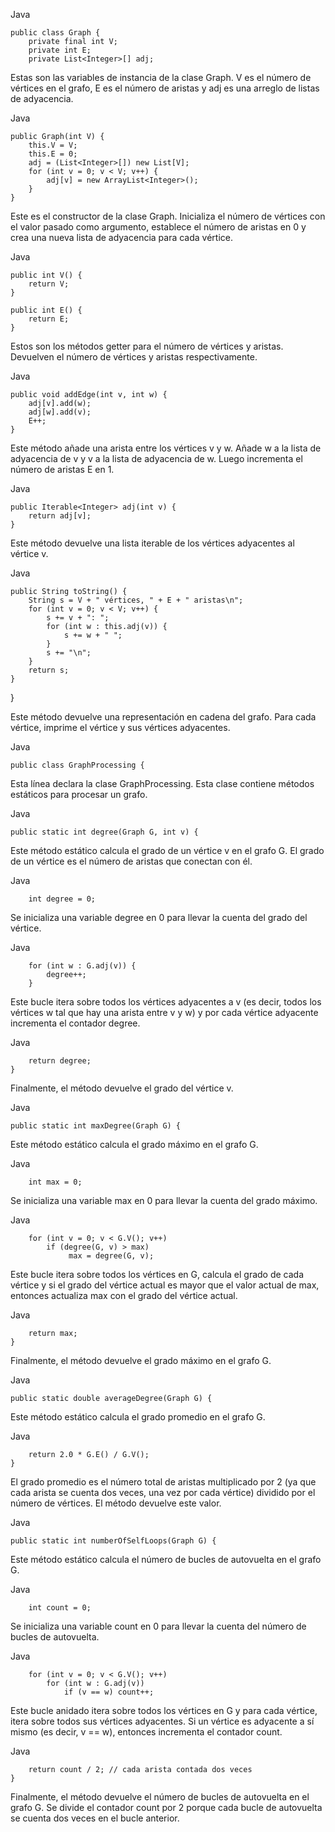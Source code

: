 Java

    public class Graph {
        private final int V;
        private int E;
        private List<Integer>[] adj;

Estas son las variables de instancia de la clase Graph. V es el número de vértices en el grafo, E es el número de aristas y adj es una arreglo de listas de adyacencia.

Java

    public Graph(int V) {
        this.V = V;
        this.E = 0;
        adj = (List<Integer>[]) new List[V];
        for (int v = 0; v < V; v++) {
            adj[v] = new ArrayList<Integer>();
        }
    }

Este es el constructor de la clase Graph. Inicializa el número de vértices con el valor pasado como argumento, establece el número de aristas en 0 y crea una nueva lista de adyacencia para cada vértice.

Java

    public int V() {
        return V;
    }

    public int E() {
        return E;
    }

Estos son los métodos getter para el número de vértices y aristas. Devuelven el número de vértices y aristas respectivamente.

Java

    public void addEdge(int v, int w) {
        adj[v].add(w);
        adj[w].add(v);
        E++;
    }

Este método añade una arista entre los vértices v y w. Añade w a la lista de adyacencia de v y v a la lista de adyacencia de w. Luego incrementa el número de aristas E en 1.

Java

    public Iterable<Integer> adj(int v) {
        return adj[v];
    }

Este método devuelve una lista iterable de los vértices adyacentes al vértice v.

Java

    public String toString() {
        String s = V + " vértices, " + E + " aristas\n";
        for (int v = 0; v < V; v++) {
            s += v + ": ";
            for (int w : this.adj(v)) {
                s += w + " ";
            }
            s += "\n";
        }
        return s;
    }
}

Este método devuelve una representación en cadena del grafo. Para cada vértice, imprime el vértice y sus vértices adyacentes.




Java
 
    public class GraphProcessing {

Esta línea declara la clase GraphProcessing. Esta clase contiene métodos estáticos para procesar un grafo.

Java

    public static int degree(Graph G, int v) {
    
Este método estático calcula el grado de un vértice v en el grafo G. El grado de un vértice es el número de aristas que conectan con él.

Java

        int degree = 0;
        
Se inicializa una variable degree en 0 para llevar la cuenta del grado del vértice.

Java

        for (int w : G.adj(v)) {
            degree++;
        }
Este bucle itera sobre todos los vértices adyacentes a v (es decir, todos los vértices w tal que hay una arista entre v y w) y por cada vértice adyacente incrementa el contador degree.

Java

        return degree;
    }
Finalmente, el método devuelve el grado del vértice v.

Java

    public static int maxDegree(Graph G) {
Este método estático calcula el grado máximo en el grafo G.

Java

        int max = 0;
Se inicializa una variable max en 0 para llevar la cuenta del grado máximo.

Java

        for (int v = 0; v < G.V(); v++)
            if (degree(G, v) > max)
                 max = degree(G, v);
Este bucle itera sobre todos los vértices en G, calcula el grado de cada vértice y si el grado del vértice actual es mayor que el valor actual de max, entonces actualiza max con el grado del vértice actual.

Java

        return max;
    }
Finalmente, el método devuelve el grado máximo en el grafo G.

Java

    public static double averageDegree(Graph G) {
Este método estático calcula el grado promedio en el grafo G.

Java

        return 2.0 * G.E() / G.V();
    }
El grado promedio es el número total de aristas multiplicado por 2 (ya que cada arista se cuenta dos veces, una vez por cada vértice) dividido por el número de vértices. El método devuelve este valor.

Java

    public static int numberOfSelfLoops(Graph G) {
Este método estático calcula el número de bucles de autovuelta en el grafo G.

Java

        int count = 0;
Se inicializa una variable count en 0 para llevar la cuenta del número de bucles de autovuelta.

Java

        for (int v = 0; v < G.V(); v++)
            for (int w : G.adj(v))
                if (v == w) count++;
Este bucle anidado itera sobre todos los vértices en G y para cada vértice, itera sobre todos sus vértices adyacentes. Si un vértice es adyacente a sí mismo (es decir, v == w), entonces incrementa el contador count.

Java

        return count / 2; // cada arista contada dos veces
    }
Finalmente, el método devuelve el número de bucles de autovuelta en el grafo G. Se divide el contador count por 2 porque cada bucle de autovuelta se cuenta dos veces en el bucle anterior.
